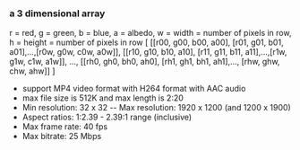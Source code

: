 ### a 3 dimensional array
r = red, g = green, b = blue, a = albedo,
w = width = number of pixels in row, h = height = number of pixels in row
  [
    [[r00, g00, b00, a00], [r01, g01, b01, a01],...,[r0w, g0w, c0w, a0w]],
    [[r10, g10, b10, a10], [r11, g11, b11, a11],...,[r1w, g1w, c1w, a1w]],
    ...,
    [[rh0, gh0, bh0, ah0], [rh1, gh1, bh1, ah1],..., [rhw, ghw, chw, ahw]]
  ]

- support MP4 video format with H264 format with AAC audio
- max file size is 512K and max length is 2:20
- Min resolution: 32 x 32 -- Max resolution: 1920 x 1200 (and 1200 x 1900)
- Aspect ratios: 1:2.39 - 2.39:1 range (inclusive)
- Max frame rate: 40 fps
- Max bitrate: 25 Mbps